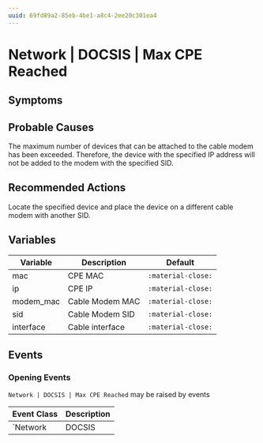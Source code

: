 ```yaml
---
uuid: 69fd89a2-85eb-4be1-a8c4-2ee20c301ea4
---
```

# Network | DOCSIS | Max CPE Reached

## Symptoms

## Probable Causes

The maximum number of devices that can be attached to the cable modem has been exceeded. Therefore, the device with the specified IP address will not be added to the modem with the specified SID.

## Recommended Actions

Locate the specified device and place the device on a different cable modem with another SID.

## Variables

Variable | Description | Default
--- | --- | ---
mac | CPE MAC | `:material-close:`
ip | CPE IP | `:material-close:`
modem_mac | Cable Modem MAC | `:material-close:`
sid | Cable Modem SID | `:material-close:`
interface | Cable interface | `:material-close:`

## Events

### Opening Events
`Network | DOCSIS | Max CPE Reached` may be raised by events

Event Class | Description
--- | ---
`Network | DOCSIS | Max CPE Reached` | dispose
